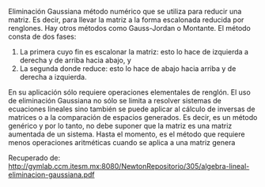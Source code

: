 Eliminación Gaussiana
método numérico que se utiliza para reducir una matriz.  Es decir, para llevar la matriz a la forma escalonada reducida por renglones.  Hay otros métodos como Gauss-Jordan o Montante.  El método consta de dos fases:

1) La primera cuyo fin es escalonar la matriz:  esto lo hace de izquierda a derecha y de arriba hacia abajo, y
2) La segunda donde reduce:  esto lo hace de abajo hacia arriba y de derecha a izquierda.  

En su aplicación sólo requiere operaciones elementales de renglón.  El uso de eliminación Gaussiana no sólo se limita a resolver sistemas de ecuaciones lineales sino también se puede aplicar al cálculo de inversas de matrices o a la comparación de espacios generados.  Es decir, es un método genérico y por lo tanto, no debe suponer que la matriz es una matriz aumentada de un sistema.  Hasta el momento, es el método que requiere menos operaciones aritméticas cuando se aplica a una matriz genera

Recuperado de: http://gymlab.ccm.itesm.mx:8080/NewtonRepositorio/305/algebra-lineal-eliminacion-gaussiana.pdf
